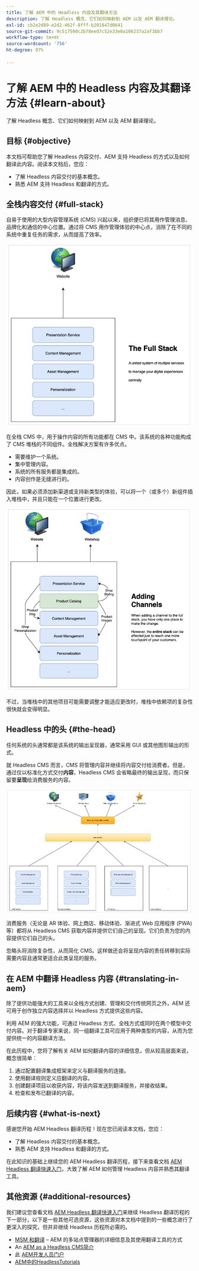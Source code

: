 ```yaml
---
title: 了解 AEM 中的 Headless 内容及其翻译方法
description: 了解 Headless 概念、它们如何映射到 AEM 以及 AEM 翻译理论。
exl-id: cb2e2d89-e2d2-462f-8fff-b201847d0641
source-git-commit: 9c517590c2b78eed7c52e33e0a106237a2af3bb7
workflow-type: tm+mt
source-wordcount: '756'
ht-degree: 97%

---
```


# 了解 AEM 中的 Headless 内容及其翻译方法 {#learn-about}

了解 Headless 概念、它们如何映射到 AEM 以及 AEM 翻译理论。

## 目标 {#objective}

本文档可帮助您了解 Headless 内容交付、AEM 支持 Headless 的方式以及如何翻译此内容。阅读本文档后，您应：

* 了解 Headless 内容交付的基本概念。
* 熟悉 AEM 支持 Headless 和翻译的方式。

## 全栈内容交付 {#full-stack}

自易于使用的大型内容管理系统 (CMS) 兴起以来，组织便已将其用作管理消息、品牌化和通信的中心位置。通过将 CMS 用作管理体验的中心点，消除了在不同的系统中重复任务的需求，从而提高了效率。

![经典全栈 CMS](/help/journey-headless/developer/assets/full-stack.png)

在全栈 CMS 中，用于操作内容的所有功能都在 CMS 中。该系统的各种功能构成了 CMS 堆栈的不同组件。全栈解决方案有许多优点。

* 需要维护一个系统。
* 集中管理内容。
* 系统的所有服务都是集成的。
* 内容创作是无缝进行的。

因此，如果必须添加新渠道或支持新类型的体验，可以将一个（或多个）新组件插入堆栈中，并且只能在一个位置进行更改。

![向堆栈添加新渠道](/help/journey-headless/developer/assets/adding-channel.png)

不过，当堆栈中的其他项目可能需要调整才能适应更改时，堆栈中依赖项的复杂性很快就会变得明显。

## Headless 中的头 {#the-head}

任何系统的头通常都是该系统的输出呈现器，通常采用 GUI 或其他图形输出的形式。

就 Headless CMS 而言，CMS 将管理内容并继续将内容交付给消费者。但是，通过仅以标准化方式交付&#x200B;**内容**，Headless CMS 会省略最终的输出呈现，而只保留要&#x200B;**呈现**&#x200B;给消费服务的内容。

![Headless CMS](/help/journey-headless/developer/assets/headless-cms.png)

消费服务（无论是 AR 体验、网上商店、移动体验、渐进式 Web 应用程序 (PWA) 等）都将从 Headless CMS 获取内容并提供它们自己的呈现。它们负责为您的内容提供它们自己的头。

忽略头将消除复杂性，从而简化 CMS。这样做还会将呈现内容的责任转移到实际需要内容且通常更适合此类呈现的服务。

## 在 AEM 中翻译 Headless 内容 {#translating-in-aem}

除了提供功能强大的工具来以全栈方式创建、管理和交付传统网页之外，AEM 还可用于创作独立内容选择并以 Headless 方式提供这些内容。

利用 AEM 的强大功能，可通过 Headless 方式、全栈方式或同时在两个模型中交付内容。对于翻译专家来说，同一组翻译工具可应用于两种类型的内容，从而为您提供统一的内容翻译方法。

在此历程中，您将了解有关 AEM 如何翻译内容的详细信息，但从较高层面来说，概念很简单：

1. 通过配置翻译集成框架来定义与翻译服务的连接。
1. 使用翻译规则定义应翻译的内容。
1. 创建翻译项目以收获内容，将该内容发送到翻译服务，并接收结果。
1. 检查和发布已翻译的内容。

## 后续内容 {#what-is-next}

感谢您开始 AEM Headless 翻译历程！现在您已阅读本文档，您应：

* 了解 Headless 内容交付的基本概念。
* 熟悉 AEM 支持 Headless 和翻译的方式。

在此知识的基础上继续您的 AEM Headless 翻译历程，接下来查看文档 [AEM Headless 翻译快速入门](getting-started.md)，大致了解 AEM 如何管理 Headless 内容并熟悉其翻译工具。

## 其他资源 {#additional-resources}

我们建议您查看文档 [AEM Headless 翻译快速入门](getting-started.md)来继续 Headless 翻译历程的下一部分，以下是一些其他可选资源，这些资源对本文档中提到的一些概念进行了更深入的探究，但并非继续 Headless 历程所必需的。

* [MSM 和翻译](/help/sites-administering/msm-and-translation.md) – AEM 的多站点管理器的详细信息及其使用翻译工具的方式
* An [AEM as a Headless CMS简介](/help/sites-developing/headless/introduction.md)
* 此 [AEM开发人员门户](https://experienceleague.adobe.com/landing/experience-manager/headless/developer.html?lang=zh-Hans)
* [AEM中的HeadlessTutorials](https://experienceleague.adobe.com/docs/experience-manager-learn/getting-started-with-aem-headless/overview.html?lang=zh-Hans)

